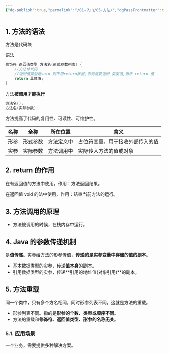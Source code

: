 ```yaml
---
{"dg-publish":true,"permalink":"/01-入门/05-方法/","dgPassFrontmatter":true}
---
```



## 1. 方法的语法

方法是代码块

语法
```Java
修饰符 返回值类型 方法名(形式参数列表) {
	//方法体代码
	//返回值类型是void 则不用return数据;否则需要返回 类型值,语法 return 值
	return 具体值;
}
```

方法**被调用才能执行**
```Java
方法名();
方法名(实际参数);
```

方法提高了代码的复用性、可读性、可维护性。

| 名称 | 全称     | 所在位置   | 含义                             |
| ---- | -------- | ---------- | -------------------------------- |
| 形参 | 形式参数 | 方法定义中 | 占位符变量，用于接收外部传入的值 |
| 实参 | 实际参数 | 方法调用中 | 实际传入方法的值或对象           |

## 2. return 的作用

在有返回值的方法中使用，作用：方法返回结果。

在返回值 void 的法中使用，作用：结束当前方法的运行。


## 3. 方法调用的原理

- 方法被调用的时候，在栈内存中运行。

## 4. Java 的参数传递机制

是**值传递**。实参给方法的形参传值，**传递的是实参变量中存储的值的副本**。

- 基本数据类型的实参，传递**值本身**的副本。
- 引用数据类型的实参，传递**引用的地址值(对象引用)**的副本。

## 5. 方法重载

同一个类中，只有多个方名相同，同时形参列表不同，这就是方法的重载。

- 形参列表不同。指的是**形参的个数、类型或顺序不同**。
- 方法的重载和**修饰符、返回值类型、形参的名称无关**。

### 5.1. 应用场景 

一个业务，需要提供多种解决方案。